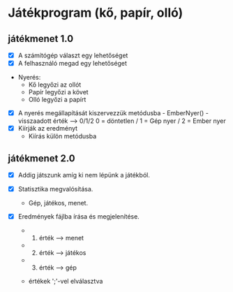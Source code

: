 # Játékprogram (kő, papír, olló)

## játékmenet 1.0
- [x] A számítógép választ egy lehetőséget
- [x] A felhasználó megad egy lehetőséget

- Nyerés:
	- Kő legyőzi az ollót
	- Papír legyőzi a követ
	- Olló legyőzi a papírt

- [x] A nyerés megállapítását kiszervezzük metódusba
		- EmberNyer()
		- visszaadott érték --> 0/1/2
		0 = döntetlen /
		1 = Gép nyer /
		2 = Ember nyer
- [x] Kiírják az eredményt
	- Kiírás külön metódusba

## játékmenet 2.0
- [x] Addig játszunk amíg ki nem lépünk a játékból.

- [x] Statisztika megvalósítása.
	- Gép, játékos, menet.

- [x] Eredmények fájlba írása és megjelenítése.
	- 1. érték --> menet
	- 2. érték --> játékos
	- 3. érték --> gép
	
	- értékek ';'-vel elválasztva
